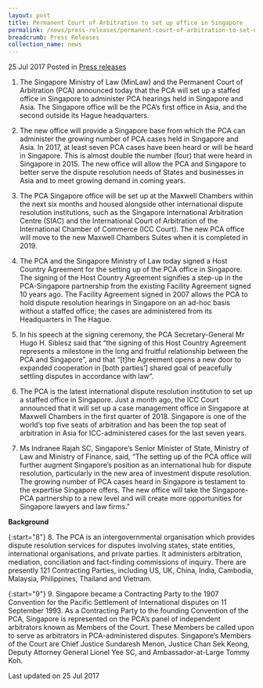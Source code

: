 ```yaml
---
layout: post
title: Permanent Court of Arbitration to set up office in Singapore
permalink: /news/press-releases/permanent-court-of-arbitration-to-set-up-office-in-singapore-
breadcrumb: Press Releases
collection_name: news
---
```


25 Jul 2017 Posted in [Press releases](/news/press-releases)

1. The Singapore Ministry of Law (MinLaw) and the Permanent Court of Arbitration (PCA) announced today that the PCA will set up a staffed office in Singapore to administer PCA hearings held in Singapore and Asia. The Singapore office will be the PCA’s first office in Asia, and the second outside its Hague headquarters.

 

2. The new office will provide a Singapore base from which the PCA can administer the growing number of PCA cases held in Singapore and Asia. In 2017, at least seven PCA cases have been heard or will be heard in Singapore. This is almost double the number (four) that were heard in Singapore in 2015. The new office will allow the PCA and Singapore to better serve the dispute resolution needs of States and businesses in Asia and to meet growing demand in coming years.

 

3. The PCA Singapore office will be set up at the Maxwell Chambers within the next six months and housed alongside other international dispute resolution institutions, such as the Singapore International Arbitration Centre (SIAC) and the International Court of Arbitration of the International Chamber of Commerce (ICC Court). The new PCA office will move to the new Maxwell Chambers Suites when it is completed in 2019.

 

4. The PCA and the Singapore Ministry of Law today signed a Host Country Agreement for the setting up of the PCA office in Singapore. The signing of the Host Country Agreement signifies a step-up in the PCA-Singapore partnership from the existing Facility Agreement signed 10 years ago. The Facility Agreement signed in 2007 allows the PCA to hold dispute resolution hearings in Singapore on an ad-hoc basis without a staffed office; the cases are administered from its Headquarters in The Hague. 

 

5. In his speech at the signing ceremony, the PCA Secretary-General Mr Hugo H. Siblesz said that “the signing of this Host Country Agreement represents a milestone in the long and fruitful relationship between the PCA and Singapore”, and that “[t]he Agreement opens a new door to expanded cooperation in [both parties’] shared goal of peacefully settling disputes in accordance with law”.

 

6. The PCA is the latest international dispute resolution institution to set up a staffed office in Singapore. Just a month ago, the ICC Court announced that it will set up a case management office in Singapore at Maxwell Chambers in the first quarter of 2018. Singapore is one of the world’s top five seats of arbitration and has been the top seat of arbitration in Asia for ICC-administered cases for the last seven years. 

 

7. Ms Indranee Rajah SC, Singapore’s Senior Minister of State, Ministry of Law and Ministry of Finance, said, “The setting up of the PCA office will further augment Singapore’s position as an international hub for dispute resolution, particularly in the new area of investment dispute resolution. The growing number of PCA cases heard in Singapore is testament to the expertise Singapore offers. The new office will take the Singapore-PCA partnership to a new level and will create more opportunities for Singapore lawyers and law firms.”

 

**Background**

 
{:start="8"}
8. The PCA is an intergovernmental organisation which provides dispute resolution services for disputes involving states, state entities, international organisations, and private parties. It administers arbitration, mediation, conciliation and fact-finding commissions of inquiry. There are presently 121 Contracting Parties, including US, UK, China, India, Cambodia, Malaysia, Philippines, Thailand and Vietnam.

 
{:start="9"}
9. Singapore became a Contracting Party to the 1907 Convention for the Pacific Settlement of International disputes on 11 September 1993. As a Contracting Party to the founding Convention of the PCA, Singapore is represented on the PCA’s panel of independent arbitrators known as Members of the Court. These Members be called upon to serve as arbitrators in PCA-administered disputes. Singapore’s Members of the Court are Chief Justice Sundaresh Menon, Justice Chan Sek Keong, Deputy Attorney General Lionel Yee SC, and Ambassador-at-Large Tommy Koh.

<p class="right-side-updated">Last updated on 25 Jul 2017</p>
